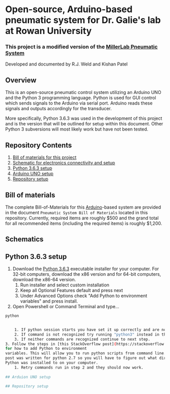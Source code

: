 # Open-source, Arduino-based pneumatic system for Dr. Galie's lab at Rowan University
### This project is a modified version of the [MillerLab Pneumatic System](https://github.com/MillerLabFTW/OpenSourcePneumaticSystem)

Developed and documented by R.J. Weld and Kishan Patel

## Overview
This is an open-source pneumatic control system utilizing an Arduino UNO and the 
Python 3 programming language. Python is used for GUI control which sends signals 
to the Arduino via serial port. Arduino reads these signals and outputs accordingly 
for the transducer.

More specifically, Python 3.6.3 was used in the development of this project 
and is the version that will be outlined for setup within this document.
Other Python 3 subversions will most likely work but have not been tested.

## Repository Contents
1. [Bill of materials for this project](#bill-of-materials)
2. [Schematic for electronics connectivity and setup](#schematics)
3. [Python 3.6.3 setup](#python-3.6.3-setup)
4. [Arduino UNO setup](#arduino-uno-setup)
5. [Repository setup](#repository-setup)

## Bill of materials
The complete Bill-of-Materials for this [Arduino](https://www.arduino.cc/)-based 
system are provided in the document `Pneumatic System Bill of Materials` located 
in this repository. Currently, required items are roughly $500 and the grand 
total for all recommended items (including the required items) is roughly $1,200.

## Schematics

## Python 3.6.3 setup
1. Download the [Python 3.6.3](https://www.python.org/downloads/release/python-363/) 
executable installer for your computer. For 32-bit computers, download the x86 
version and for 64-bit computers, download the x86-64 version.
    1. Run installer and select custom installation
    2. Keep all Optional Features default and press next
    3. Under Advanced Options check "Add Python to environment variables" and press install.
2. Open Powershell or Command Terminal and type...
```bash
python

 
    1. If python session starts you have set it up correctly and are now done with this section.
    2. If command is not recognized try running "python3" instead in the terminal.
    3. If neither commands are recognized continue to next step.
3. Follow the steps in [this StackOverflow post](https://stackoverflow.com/questions/3701646/how-to-add-to-the-pythonpath-in-windows/32609129#32609129) 
for how to add Python to environment 
variables. This will allow you to run python scripts from command line. *NOTE: This
post was written for python 2.7 so you will have to figure out what directory
Python was installed to on your computer. 
    1. Retry commands run in step 2 and they should now work.
    
## Arduion UNO setup

## Repository setup